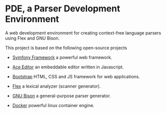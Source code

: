# PDE, a Parser Development Environment 
A web development environment for creating context-free language parsers using Flex and GNU Bison.


This project is based on the following open-source projects

* [Symfony Framework](http://symfony.com/) a powerful web framework.

* [Ace Editor](http://ace.c9.io/) an embeddable editor written in Javascript.

* [Bootstrap](http://getbootstrap.com/) HTML, CSS and JS framework for web applications.

* [Flex](http://flex.sourceforge.net/) a lexical analyzer (scanner generator).

* [GNU Bison](http://www.gnu.org/software/bison/) a general-purpose parser generator.

* [Docker](https://www.docker.com/) powerful linux container engine.